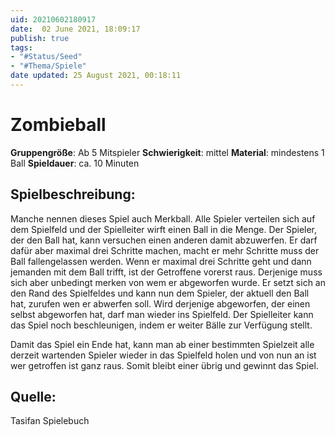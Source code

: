 ```yaml
---
uid: 20210602180917
date:  02 June 2021, 18:09:17
publish: true
tags:
- "#Status/Seed"
- "#Thema/Spiele"
date updated: 25 August 2021, 00:18:11
---
```


# **Zombieball**

**Gruppengröße**: Ab 5 Mitspieler
**Schwierigkeit**: mittel
**Material**: mindestens 1 Ball
**Spieldauer**: ca. 10 Minuten

## **Spielbeschreibung**:

Manche nennen dieses Spiel auch Merkball. Alle Spieler verteilen sich auf dem Spielfeld und der Spielleiter wirft einen Ball in die Menge. Der Spieler, der den Ball hat, kann versuchen einen anderen damit abzuwerfen. Er darf dafür aber maximal drei Schritte machen, macht er mehr Schritte muss der Ball fallengelassen werden. Wenn er maximal drei Schritte geht und dann jemanden mit dem Ball trifft, ist der Getroffene vorerst raus. Derjenige muss sich aber unbedingt merken von wem er abgeworfen wurde. Er setzt sich an den Rand des Spielfeldes und kann nun dem Spieler, der aktuell den Ball hat, zurufen wen er abwerfen soll. Wird derjenige abgeworfen, der einen selbst abgeworfen hat, darf man wieder ins Spielfeld. Der Spielleiter kann das Spiel noch beschleunigen, indem er weiter Bälle zur Verfügung stellt.

Damit das Spiel ein Ende hat, kann man ab einer bestimmten Spielzeit alle derzeit wartenden Spieler wieder in das Spielfeld holen und von nun an ist wer getroffen ist ganz raus. Somit bleibt einer übrig und gewinnt das Spiel.

## **Quelle**:

Tasifan Spielebuch